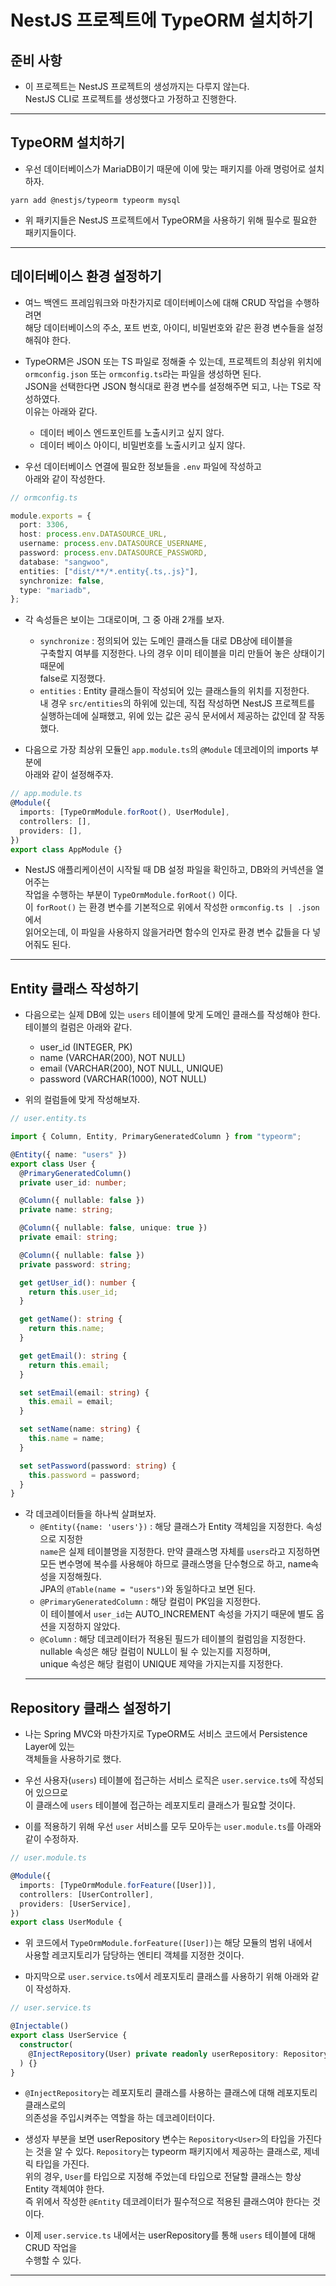 <h1>NestJS 프로젝트에 TypeORM 설치하기</h1>

<h2>준비 사항</h2>

- 이 프로젝트는 NestJS 프로젝트의 생성까지는 다루지 않는다.  
 NestJS CLI로 프로젝트를 생성했다고 가정하고 진행한다.
<hr/>

<h2>TypeORM 설치하기</h2>

- 우선 데이터베이스가 MariaDB이기 때문에 이에 맞는 패키지를 아래 명렁어로 설치하자.

```
yarn add @nestjs/typeorm typeorm mysql
```

- 위 패키지들은 NestJS 프로젝트에서 TypeORM을 사용하기 위해 필수로 필요한 패키지들이다.
<hr/>

<h2>데이터베이스 환경 설정하기</h2>

- 여느 백엔드 프레임워크와 마찬가지로 데이터베이스에 대해 CRUD 작업을 수행하려면  
  해당 데이터베이스의 주소, 포트 번호, 아이디, 비밀번호와 같은 환경 변수들을 설정해줘야 한다.

- TypeORM은 JSON 또는 TS 파일로 정해줄 수 있는데, 프로젝트의 최상위 위치에  
  `ormconfig.json` 또는 `ormconfig.ts`라는 파일을 생성하면 된다.  
  JSON을 선택한다면 JSON 형식대로 환경 변수를 설정해주면 되고, 나는 TS로 작성하였다.  
  이유는 아래와 같다.
  - 데이터 베이스 엔드포인트를 노출시키고 싶지 않다.
  - 데이터 베이스 아이디, 비밀번호를 노출시키고 싶지 않다.

* 우선 데이터베이스 연결에 필요한 정보들을 `.env` 파일에 작성하고  
  아래와 같이 작성한다.

```ts
// ormconfig.ts

module.exports = {
  port: 3306,
  host: process.env.DATASOURCE_URL,
  username: process.env.DATASOURCE_USERNAME,
  password: process.env.DATASOURCE_PASSWORD,
  database: "sangwoo",
  entities: ["dist/**/*.entity{.ts,.js}"],
  synchronize: false,
  type: "mariadb",
};
```

- 각 속성들은 보이는 그대로이며, 그 중 아래 2개를 보자.

  - `synchronize` : 정의되어 있는 도메인 클래스들 대로 DB상에 테이블을  
    구축할지 여부를 지정한다. 나의 경우 이미 테이블을 미리 만들어 놓은 상태이기 때문에  
    false로 지정했다.
  - `entities` : Entity 클래스들이 작성되어 있는 클래스들의 위치를 지정한다.  
    내 경우 `src/entities`의 하위에 있는데, 직접 작성하면 NestJS 프로젝트를  
    실행하는데에 실패했고, 위에 있는 값은 공식 문서에서 제공하는 값인데 잘 작동했다.

* 다음으로 가장 최상위 모듈인 `app.module.ts`의 `@Module` 데코레이의 imports 부분에  
  아래와 같이 설정해주자.

```ts
// app.module.ts
@Module({
  imports: [TypeOrmModule.forRoot(), UserModule],
  controllers: [],
  providers: [],
})
export class AppModule {}
```

- NestJS 애플리케이션이 시작될 때 DB 설정 파일을 확인하고, DB와의 커넥션을 열어주는  
  작업을 수행하는 부분이 `TypeOrmModule.forRoot()` 이다.  
  이 `forRoot()` 는 환경 변수를 기본적으로 위에서 작성한 `ormconfig.ts | .json`에서  
  읽어오는데, 이 파일을 사용하지 않을거라면 함수의 인자로 환경 변수 값들을 다 넣어줘도 된다.

<hr/>

<h2>Entity 클래스 작성하기</h2>

- 다음으로는 실제 DB에 있는 `users` 테이블에 맞게 도메인 클래스를 작성해야 한다.  
  테이블의 컬럼은 아래와 같다.

  - user_id (INTEGER, PK)
  - name (VARCHAR(200), NOT NULL)
  - email (VARCHAR(200), NOT NULL, UNIQUE)
  - password (VARCHAR(1000), NOT NULL)

* 위의 컬럼들에 맞게 작성해보자.

```ts
// user.entity.ts

import { Column, Entity, PrimaryGeneratedColumn } from "typeorm";

@Entity({ name: "users" })
export class User {
  @PrimaryGeneratedColumn()
  private user_id: number;

  @Column({ nullable: false })
  private name: string;

  @Column({ nullable: false, unique: true })
  private email: string;

  @Column({ nullable: false })
  private password: string;

  get getUser_id(): number {
    return this.user_id;
  }

  get getName(): string {
    return this.name;
  }

  get getEmail(): string {
    return this.email;
  }

  set setEmail(email: string) {
    this.email = email;
  }

  set setName(name: string) {
    this.name = name;
  }

  set setPassword(password: string) {
    this.password = password;
  }
}
```

- 각 데코레이터들을 하나씩 살펴보자.
  - `@Entity({name: 'users'})` : 해당 클래스가 Entity 객체임을 지정한다. 속성으로 지정한  
    `name`은 실제 테이블명을 지정한다. 만약 클래스명 자체를 `users`라고 지정하면  
    모든 변수명에 복수를 사용해야 하므로 클래스명을 단수형으로 하고, name속성을 지정해줬다.  
    JPA의 `@Table(name = "users")`와 동일하다고 보면 된다.
  - `@PrimaryGeneratedColumn` : 해당 컬럼이 PK임을 지정한다.  
    이 테이블에서 `user_id`는 AUTO_INCREMENT 속성을 가지기 때문에 별도 옵션을 지정하지 않았다.
  - `@Column` : 해당 데코레이터가 적용된 필드가 테이블의 컬럼임을 지정한다.  
   nullable 속성은 해당 컬럼이 NULL이 될 수 있는지를 지정하며,  
   unique 속성은 해당 컬럼이 UNIQUE 제약을 가지는지를 지정한다.
  <hr/>

<h2>Repository 클래스 설정하기</h2>

- 나는 Spring MVC와 마찬가지로 TypeORM도 서비스 코드에서 Persistence Layer에 있는  
  객체들을 사용하기로 했다.
- 우선 사용자(`users`) 테이블에 접근하는 서비스 로직은 `user.service.ts`에 작성되어 있으므로  
  이 클래스에 `users` 테이블에 접근하는 레포지토리 클래스가 필요할 것이다.

- 이를 적용하기 위해 우선 `user` 서비스를 모두 모아두는 `user.module.ts`를 아래와 같이 수정하자.

```ts
// user.module.ts

@Module({
  imports: [TypeOrmModule.forFeature([User])],
  controllers: [UserController],
  providers: [UserService],
})
export class UserModule {
```

- 위 코드에서 `TypeOrmModule.forFeature([User])`는 해당 모듈의 범위 내에서  
  사용할 레코지토리가 담당하는 엔티티 객체를 지정한 것이다.

- 마지막으로 `user.service.ts`에서 레포지토리 클래스를 사용하기 위해 아래와 같이 작성하자.

```ts
// user.service.ts

@Injectable()
export class UserService {
  constructor(
    @InjectRepository(User) private readonly userRepository: Repository<User>
  ) {}
}
```

- `@InjectRepository`는 레포지토리 클래스를 사용하는 클래스에 대해 레포지토리 클래스로의  
  의존성을 주입시켜주는 역할을 하는 데코레이터이다.

- 생성자 부분을 보면 userRepository 변수는 `Repository<User>`의 타입을 가진다는 것을 알 수 있다.
  `Repository`는 typeorm 패키지에서 제공하는 클래스로, 제네릭 타입을 가진다.  
  위의 경우, `User`를 타입으로 지정해 주었는데 타입으로 전달할 클래스는 항상 Entity 객체여야 한다.  
  즉 위에서 작성한 `@Entity` 데코레이터가 필수적으로 적용된 클래스여야 한다는 것이다.

- 이제 `user.service.ts` 내에서는 userRepository를 통해 `users` 테이블에 대해 CRUD 작업을  
 수행할 수 있다.
<hr/>
